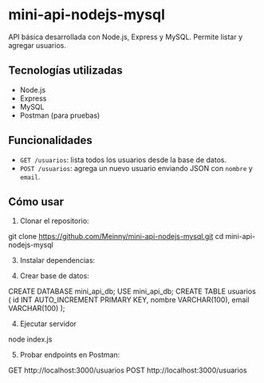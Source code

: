 # mini-api-nodejs-mysql

API básica desarrollada con Node.js, Express y MySQL. Permite listar y agregar usuarios.

## Tecnologías utilizadas
- Node.js
- Express
- MySQL
- Postman (para pruebas)

## Funcionalidades
- `GET /usuarios`: lista todos los usuarios desde la base de datos.
- `POST /usuarios`: agrega un nuevo usuario enviando JSON con `nombre` y `email`.

## Cómo usar

1. Clonar el repositorio:
   
git clone https://github.com/Meinny/mini-api-nodejs-mysql.git
cd mini-api-nodejs-mysql

3. Instalar dependencias:


3. Crear base de datos:

CREATE DATABASE mini_api_db;
USE mini_api_db;
CREATE TABLE usuarios (
  id INT AUTO_INCREMENT PRIMARY KEY,
  nombre VARCHAR(100),
  email VARCHAR(100)
);

4. Ejecutar servidor
   
node index.js

5. Probar endpoints en Postman:

GET http://localhost:3000/usuarios
POST http://localhost:3000/usuarios
